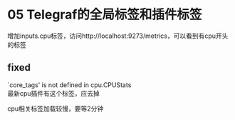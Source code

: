 # 05 Telegraf的全局标签和插件标签

增加inputs.cpu标签，访问http://localhost:9273/metrics，可以看到有cpu开头的标签  

## fixed

`core_tags' is not defined in cpu.CPUStats  
最新cpu插件有这个标签，应去掉  

cpu相关标签加载较慢，要等2分钟  